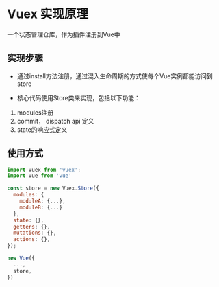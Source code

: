 # Vuex 实现原理

一个状态管理仓库，作为插件注册到Vue中

## 实现步骤

- 通过install方法注册，通过混入生命周期的方式使每个Vue实例都能访问到store

- 核心代码使用Store类来实现，包括以下功能：

1. modules注册
2. commit， dispatch api 定义
3. state的响应式定义

## 使用方式

```javascript
import Vuex from 'vuex';
import Vue from 'vue'

const store = new Vuex.Store({
  modules: {
    moduleA: {...},
    moduleB: {...}
  },
  state: {},
  getters: {},
  mutations: {},
  actions: {},
});

new Vue({
  ...,
  store,
})
```
